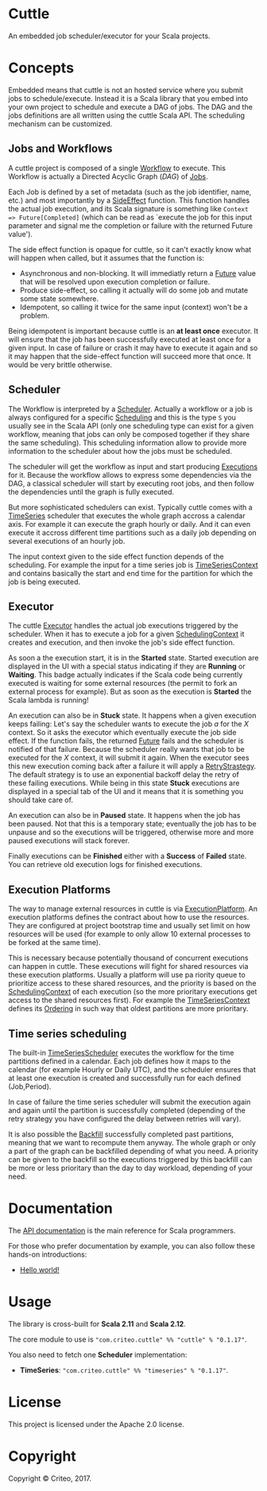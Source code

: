 # Cuttle

An embedded job scheduler/executor for your Scala projects.

# Concepts

Embedded means that cuttle is not an hosted service where you submit jobs to schedule/execute. Instead it is
a Scala library that you embed into your own project to schedule and execute a DAG of jobs. The DAG and the jobs
definitions are all written using the cuttle Scala API. The scheduling mechanism can be customized.

## Jobs and Workflows

A cuttle project is composed of a single [Workflow](https://criteo.github.io/cuttle/api/com/criteo/cuttle/Workflow.html) to execute. This Workflow is actually a Directed Acyclic Graph (_DAG_) of [Jobs](https://criteo.github.io/cuttle/api/com/criteo/cuttle/Job.html).

Each Job is defined by a set of metadata (such as the job identifier, name, etc.) and most importantly by a [SideEffect](https://criteo.github.io/cuttle/api/index.html#SideEffect[S<:com.criteo.cuttle.Scheduling]=com.criteo.cuttle.Execution[S]=>scala.concurrent.Future[com.criteo.cuttle.Completed]) function. This function handles the actual job execution, and its Scala signature is something like `Context => Future[Completed]` (which can be read as `execute the job for this input parameter and signal me the completion or failure with the returned Future value').

The side effect function is opaque for cuttle, so it can't exactly know what will happen when called, but it assumes that the function is:

- Asynchronous and non-blocking. It will immediatly return a [Future](https://www.scala-lang.org/api/current/scala/concurrent/Future.html) value that will be resolved upon execution completion or failure.
- Produce side-effect, so calling it actually will do some job and mutate some state somewhere.
- Idempotent, so calling it twice for the same input (context) won't be a problem.

Being idempotent is important because cuttle is an __at least once__ executor. It will ensure that the job has been successfully executed at least once for a given input. In case of failure or crash it may have to execute it again and so it may happen that the side-effect function will succeed more that once. It would be very brittle otherwise.

## Scheduler

The Workflow is interpreted by a [Scheduler](https://criteo.github.io/cuttle/api/com/criteo/cuttle/Scheduler.html). Actually a workflow or a job is always configured for a specific [Scheduling](https://criteo.github.io/cuttle/api/com/criteo/cuttle/Scheduling.html) and this is the type `S` you usually see in the Scala API (only one scheduling type can exist for a given workflow, meaning that jobs can only be composed together if they share the same scheduling). This scheduling information allow to provide more information to the scheduler about how the jobs must be scheduled.

The scheduler will get the workflow as input and start producing [Executions](https://criteo.github.io/cuttle/api/com/criteo/cuttle/Execution.html) for it. Because the workflow allows to express some dependencies via the DAG, a classical scheduler will start by executing root jobs, and then follow the dependencies until the graph is fully executed.

But more sophisticated schedulers can exist. Typically cuttle comes with a [TimeSeries](https://criteo.github.io/cuttle/api/com/criteo/cuttle/timeseries/TimeSeries.html) scheduler that executes the whole graph accross a calendar axis. For example it can execute the graph hourly or daily. And it can even execute it accross different time partitions such as a daily job depending on several executions of an hourly job.

The input context given to the side effect function depends of the scheduling. For example the input for a time series job is [TimeSeriesContext](https://criteo.github.io/cuttle/api/com/criteo/cuttle/timeseries/TimeSeriesContext.html) and contains basically the start and end time for the partition for which the job is being executed.

## Executor

The cuttle [Executor](https://criteo.github.io/cuttle/api/com/criteo/cuttle/Executor.html) handles the actual job executions triggered by the scheduler. When it has to execute a job for a given [SchedulingContext](https://criteo.github.io/cuttle/api/com/criteo/cuttle/SchedulingContext.html) it creates and execution, and then invoke the job's side effect function.

As soon a the execution start, it is in the __Started__ state. Started execution are displayed in the UI with a special status indicating if they are __Running__ or __Waiting__. This badge actually indicates if the Scala code being currently executed is waiting for some external resources (the permit to fork an external process for example). But as soon as the execution is __Started__ the Scala lambda is running!

An execution can also be in __Stuck__ state. It happens when a given execution keeps failing: Let's say the scheduler wants to execute the job _a_ for the _X_ context. So it asks the executor which eventually execute the job side effect. If the function fails, the returned [Future](https://www.scala-lang.org/api/current/scala/concurrent/Future.html) fails and the scheduler is notified of that failure. Because the scheduler really wants that job to be executed for the _X_ context, it will submit it again. When the executor sees this new execution coming back after a failure it will apply a [RetryStrastegy](https://criteo.github.io/cuttle/api/com/criteo/cuttle/RetryStrastegy.html). The default strategy is to use an exponential backoff delay the retry of these failing executions. While being in this state __Stuck__ executions are displayed in a special tab of the UI and it means that it is something you should take care of.

An execution can also be in __Paused__ state. It happens when the job has been paused. Not that this is a temporary state; eventually the job has to be unpause and so the executions will be triggered, otherwise more and more paused executions will stack forever.

Finally executions can be __Finished__ either with a __Success__ of __Failed__ state. You can retrieve old execution logs for finished executions.

## Execution Platforms

The way to manage external resources in cuttle is via [ExecutionPlatform](https://criteo.github.io/cuttle/api/com/criteo/cuttle/ExecutionPlatform.html). An execution platforms defines the contract about how to use the resources. They are configured at project bootstrap time and usually set limit on how resources will be used (for example to only allow 10 external processes to be forked at the same time).

This is necessary because potentially thousand of concurrent executions can happen in cuttle. These executions will fight for shared resources via these execution platforms. Usually a platform will use pa riority queue to prioritize access to these shared resources, and the priority is based on the [SchedulingContext](https://criteo.github.io/cuttle/api/com/criteo/cuttle/SchedulingContext.html) of each execution (so the more prioritary executions get access to the shared resources first). For example the [TimeSeriesContext](https://criteo.github.io/cuttle/api/com/criteo/cuttle/timeseries/TimeSeriesContext.html) defines its [Ordering](https://www.scala-lang.org/api/current/scala/math/Ordering.html) in such way that oldest partitions are more prioritary.

## Time series scheduling

The built-in [TimeSeriesScheduler](https://criteo.github.io/cuttle/api/com/criteo/cuttle/timeseries/TimeSeriesScheduler.html) executes the workflow for the time partitions defined in a calendar. Each job defines how it maps to the calendar (for example Hourly or Daily UTC), and the scheduler ensures that at least one execution is created and successfully run for each defined (Job,Period).

In case of failure the time series scheduler will submit the execution again and again until the partition is successfully completed (depending of the retry strategy you have configured the delay between retries will vary).

It is also possible the [Backfill](https://criteo.github.io/cuttle/api/com/criteo/cuttle/timeseries/Backfill.html) successfully completed past partitions, meaning that we want to recompute them anyway. The whole graph or only a part of the graph can be backfilled depending of what you need. A priority can be given to the backfill so the executions triggered by this backfill can be more or less prioritary than the day to day workload, depending of your need.

# Documentation

The [API documentation](https://criteo.github.io/cuttle/api/index.html) is the main reference for Scala programmers.

For those who prefer documentation by example, you can also follow these hands-on introductions:

- [Hello world!]()

# Usage

The library is cross-built for __Scala 2.11__ and __Scala 2.12__.

The core module to use is `"com.criteo.cuttle" %% "cuttle" % "0.1.17"`.

You also need to fetch one __Scheduler__ implementation:
- __TimeSeries__: `"com.criteo.cuttle" %% "timeseries" % "0.1.17"`.

# License

This project is licensed under the Apache 2.0 license.

# Copyright

Copyright © Criteo, 2017.
